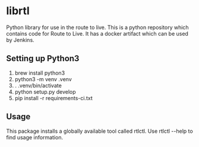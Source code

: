 # librtl

Python library for use in the route to live. This is a python repository which contains code for Route to Live. It has a docker artifact which can be used by Jenkins.

## Setting up Python3

1. brew install python3
2. python3 -m venv .venv
3. . .venv/bin/activate
4. python setup.py develop
5. pip install -r requirements-ci.txt

## Usage

This package installs a globally available tool called rtlctl. Use rtlctl --help to find usage information.
